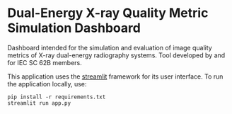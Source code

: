 # Dual-Energy X-ray Quality Metric Simulation Dashboard
Dashboard intended for the simulation and evaluation of image quality metrics of X-ray dual-energy radiography systems.
Tool developed by and for IEC SC 62B members.

This application uses the [streamlit](https://www.streamlit.io/) framework for its user interface.
To run the application locally, use:

``` shell
pip install -r requirements.txt
streamlit run app.py
```